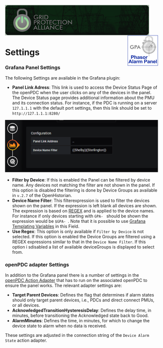 ﻿<div style="height:100px;">
<img align="left"  style="height:100px" src="./img/GPA.png" alt="Grid Protection Alliance">
<img align="right" style="height:100px" src="./img/PAPanel.png" alt="Phasor Alarm Panel">
</div>

# Settings

### Grafana Panel Settings
The following Settings are available in the Grafana plugin:
* **Panel Link Adress**: This link is used to access the Device Status Page of the openPDC when the user clicks on any of the devices in the panel. The Device Status page provides additional information about the PMU and its connection status.
For instance, if the PDC is running on a server `127.1.1.1` with the default port settings, then this link should be set to `http://127.1.1.1:8280/`

![Settings Overview](./img/Settings.PNG)

* **Filter by Device**: If this is enabled the Panel can be filtered by device name. Any devices not matching the filter are not shown in the panel. If this option is disabled the filtering is done by Device Groups as available in `v.2.7` of the OpenHistorian.
* **Device Name Filter**: This filterexpression is used to filter the devices shown on the panel. If the expression is left blank all devices are shown. The expression is based on [REGEX](https://regexr.com/) and is applied to the device names.
For instance if only devices starting with `GPA- ` should be shown the expression would be `$GPA- `. Note that it is possible to use [Grafana Templating Variables](https://grafana.com/docs/grafana/latest/reference/templating/) in this Field.
* **Use Regex**: This option is only available if `Filter by Device` is not selected. If this option is enabled the Device Groups are filtered using a REGEX expressions similar to that in the `Device Name Filter`. If this option i sdisabled a list of available deviceGroups is displayed to select from.

### openPDC adapter Settings
In addition to the Grafana panel there is a number of settings in the [openPDC Action Adapter](./Setup.md) that has to run on the associated openPDC to ensure the panel works.
The relevant adapter settings are:
* **Target Parent Devices**: Defines the flag that determines if alarm states should only target parent devices, i.e., PDCs and direct connect PMUs, or all devices.
* **AcknowledgedTransitionHysteresisDelay**: Defines the delay time, in minutes, before transitioning the Acknowledged state back to Good.
* **AlarmMinutes**: Defines the time, in minutes, for which to change the device state to alarm when no data is received.

These settings are adjusted in the connection string of the `Device Alarm State` action adapter.
